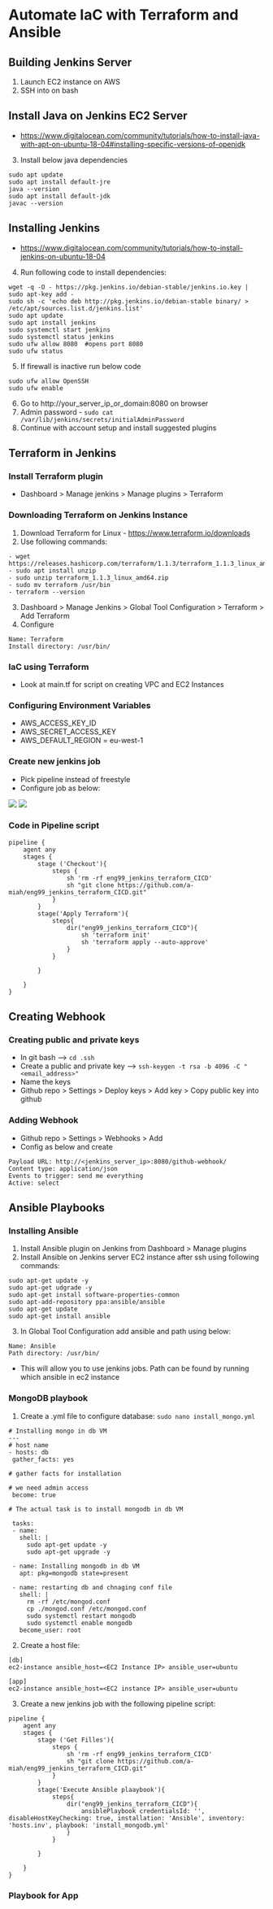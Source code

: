 # Automate IaC with Terraform and Ansible

## Building Jenkins Server

1. Launch EC2 instance on AWS
2. SSH into on bash


## Install Java on Jenkins EC2 Server
- https://www.digitalocean.com/community/tutorials/how-to-install-java-with-apt-on-ubuntu-18-04#installing-specific-versions-of-openjdk

3. Install below java dependencies

```
sudo apt update
sudo apt install default-jre
java --version
sudo apt install default-jdk
javac --version
```

## Installing Jenkins
- https://www.digitalocean.com/community/tutorials/how-to-install-jenkins-on-ubuntu-18-04

4. Run following code to install dependencies:

```
wget -q -O - https://pkg.jenkins.io/debian-stable/jenkins.io.key | sudo apt-key add -
sudo sh -c 'echo deb http://pkg.jenkins.io/debian-stable binary/ > /etc/apt/sources.list.d/jenkins.list'
sudo apt update
sudo apt install jenkins
sudo systemctl start jenkins
sudo systemctl status jenkins
sudo ufw allow 8080  #opens port 8080
sudo ufw status

```

5. If firewall is inactive run below code 

```
sudo ufw allow OpenSSH
sudo ufw enable
```
6. Go to http://your_server_ip_or_domain:8080 on browser
7. Admin password - `sudo cat /var/lib/jenkins/secrets/initialAdminPassword`
8. Continue with account setup and install suggested plugins 


## Terraform in Jenkins 

### Install Terraform plugin
- Dashboard > Manage jenkins > Manage plugins > Terraform 

### Downloading Terraform on Jenkins Instance 
1.  Download Terraform for Linux - https://www.terraform.io/downloads
2.  Use following commands:
```
- wget https://releases.hashicorp.com/terraform/1.1.3/terraform_1.1.3_linux_amd64.zip
- sudo apt install unzip
- sudo unzip terraform_1.1.3_linux_amd64.zip
- sudo mv terraform /usr/bin
- terraform --version
```
3. Dashboard > Manage Jenkins > Global Tool Configuration > Terraform > Add Terraform
4. Configure
```
Name: Terraform
Install directory: /usr/bin/
```

### IaC using Terraform 
- Look at main.tf for script on creating VPC and EC2 Instances

### Configuring Environment Variables
- AWS_ACCESS_KEY_ID
- AWS_SECRET_ACCESS_KEY
- AWS_DEFAULT_REGION = eu-west-1

### Create new jenkins job 
- Pick pipeline instead of freestyle
- Configure job as below:

![](Images/terraform-job-1.JPG)
![](Images/terraform-job-2.JPG)


### Code in Pipeline script 

```
pipeline {
    agent any
    stages {
        stage ('Checkout'){
            steps {
                sh 'rm -rf eng99_jenkins_terraform_CICD'
                sh "git clone https://github.com/a-miah/eng99_jenkins_terraform_CICD.git"
            }
        }
        stage('Apply Terraform'){
            steps{
                dir("eng99_jenkins_terraform_CICD"){
                    sh 'terraform init'
                    sh 'terraform apply --auto-approve'
                }
            }
            
        }
        
    }
}
```

## Creating Webhook

### Creating public and private keys
- In git bash --> `cd .ssh`
- Create a public and private key --> `ssh-keygen -t rsa -b 4096 -C "<email_address>"`
- Name the keys
- Github repo > Settings > Deploy keys > Add key > Copy public key into github

### Adding Webhook
- Github repo > Settings > Webhooks > Add
- Config as below and create
```
Payload URL: http://<jenkins_server_ip>:8080/github-webhook/
Content type: application/json
Events to trigger: send me everything
Active: select
```


## Ansible Playbooks

### Installing Ansible
1. Install Ansible plugin on Jenkins from Dashboard > Manage plugins
2. Install Ansible on Jenkins server EC2 instance after ssh using following commands:
```
sudo apt-get update -y
sudo apt-get udgrade -y
sudo apt-get install software-properties-common 
sudo apt-add-repository ppa:ansible/ansible
sudo apt-get update
sudo apt-get install ansible

```
3. In Global Tool Configuration add ansible and path using below:
```
Name: Ansible
Path directory: /usr/bin/
```
- This will allow you to use jenkins jobs. Path can be found by running which ansible in ec2 instance

### MongoDB playbook
1. Create a .yml file to configure database: `sudo nano install_mongo.yml`

```
# Installing mongo in db VM
---
# host name
- hosts: db
 gather_facts: yes

# gather facts for installation

# we need admin access
 become: true

# The actual task is to install mongodb in db VM

 tasks:
 - name:
   shell: |
     sudo apt-get update -y
     sudo apt-get upgrade -y
     
 - name: Installing mongodb in db VM
   apt: pkg=mongodb state=present

 - name: restarting db and chnaging conf file
   shell: |
     rm -rf /etc/mongod.conf
     cp ./mongod.conf /etc/mongod.conf
     sudo systemctl restart mongodb
     sudo systemctl enable mongodb
   become_user: root

```

2. Create a host file: 

```
[db]
ec2-instance ansible_host=<EC2 Instance IP> ansible_user=ubuntu

[app]
ec2-instance ansible_host=<EC2 instance IP> ansible_user=ubuntu
```

3. Create a new jenkins job with the following pipeline script:

```
pipeline {
    agent any
    stages {
        stage ('Get Filles'){
            steps {
                sh 'rm -rf eng99_jenkins_terraform_CICD'
                sh "git clone https://github.com/a-miah/eng99_jenkins_terraform_CICD.git"
            }
        }
        stage('Execute Ansible plaaybook'){
            steps{
                dir("eng99_jenkins_terraform_CICD"){
                    ansiblePlaybook credentialsId: '', disableHostKeyChecking: true, installation: 'Ansible', inventory: 'hosts.inv', playbook: 'install_mongodb.yml'
                }
            }
            
        }
        
    }
} 
```

### Playbook for App